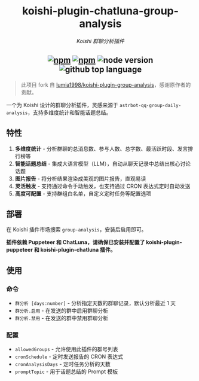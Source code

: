 <div align="center">

# koishi-plugin-chatluna-group-analysis

_Koishi 群聊分析插件_

## [![npm](https://img.shields.io/npm/v/koishi-plugin-chatluna-group-analysis)](https://www.npmjs.com/package/koishi-plugin-chatluna-group-analysis) [![npm](https://img.shields.io/npm/dm/koishi-plugin-chatluna-group-analysis)](https://www.npmjs.com/package/koishi-plugin-chatluna-group-analysis) ![node version](https://img.shields.io/badge/node-%3E=18-green) ![github top language](https://img.shields.io/github/languages/top/ChatLunaLab/chatluna-group-analysis?logo=github)

</div>

> 此项目 fork 自 [lumia1998/koishi-plugin-group-analysis](https://github.com/lumia1998/koishi-plugin-group-analysis)，感谢原作者的贡献。

一个为 Koishi 设计的群聊分析插件，灵感来源于 `astrbot-qq-group-daily-analysis`，支持多维度统计和智能话题总结。

## 特性

1. **多维度统计** - 分析群聊的总消息数、参与人数、总字数、最活跃时段、发言排行榜等
2. **智能话题总结** - 集成大语言模型（LLM），自动从聊天记录中总结出核心讨论话题
3. **图片报告** - 将分析结果渲染成美观的图片报告，直观易读
4. **灵活触发** - 支持通过命令手动触发，也支持通过 CRON 表达式定时自动发送
5. **高度可配置** - 支持群组白名单，自定义定时任务等配置选项

## 部署

在 Koishi 插件市场搜索 `group-analysis`，安装后启用即可。

**插件依赖 Puppeteer 和 ChatLuna，请确保已安装并配置了 koishi-plugin-puppeteer 和 koishi-plugin-chatluna 插件。**

## 使用

### 命令

- `群分析 [days:number]` - 分析指定天数的群聊记录，默认分析最近 1 天
- `群分析.启用` - 在发送的群中启用群聊分析
- `群分析.禁用` - 在发送的群中禁用群聊分析

### 配置

- `allowedGroups` - 允许使用此插件的群号列表
- `cronSchedule` - 定时发送报告的 CRON 表达式
- `cronAnalysisDays` - 定时任务分析的天数
- `promptTopic` - 用于话题总结的 Prompt 模板
